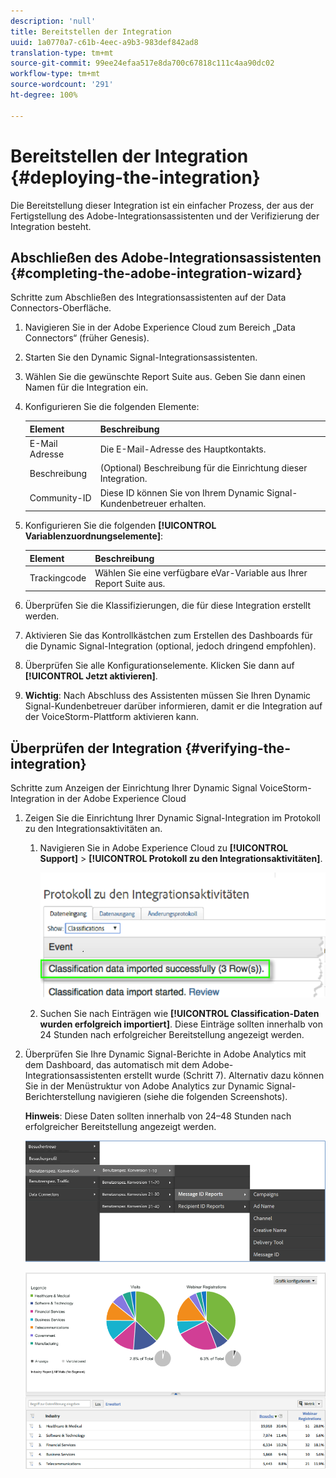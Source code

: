 ```yaml
---
description: 'null'
title: Bereitstellen der Integration
uuid: 1a0770a7-c61b-4eec-a9b3-983def842ad8
translation-type: tm+mt
source-git-commit: 99ee24efaa517e8da700c67818c111c4aa90dc02
workflow-type: tm+mt
source-wordcount: '291'
ht-degree: 100%

---
```



# Bereitstellen der Integration {#deploying-the-integration}

Die Bereitstellung dieser Integration ist ein einfacher Prozess, der aus der Fertigstellung des Adobe-Integrationsassistenten und der Verifizierung der Integration besteht.

## Abschließen des Adobe-Integrationsassistenten {#completing-the-adobe-integration-wizard}

Schritte zum Abschließen des Integrationsassistenten auf der Data Connectors-Oberfläche.

1. Navigieren Sie in der Adobe Experience Cloud zum Bereich „Data Connectors“ (früher Genesis).
1. Starten Sie den Dynamic Signal-Integrationsassistenten.
1. Wählen Sie die gewünschte Report Suite aus. Geben Sie dann einen Namen für die Integration ein.
1. Konfigurieren Sie die folgenden Elemente:

   | Element | Beschreibung |
   |---|---|
   | E-Mail  Adresse | Die E-Mail-Adresse des Hauptkontakts. |
   | Beschreibung | (Optional) Beschreibung für die Einrichtung dieser Integration. |
   | Community-ID | Diese ID können Sie von Ihrem Dynamic Signal-Kundenbetreuer erhalten. |

1. Konfigurieren Sie die folgenden **[!UICONTROL Variablenzuordnungselemente]**:

   | Element | Beschreibung |
   |---|---|
   | Trackingcode | Wählen Sie eine verfügbare eVar-Variable aus Ihrer Report Suite aus. |

1. Überprüfen Sie die Klassifizierungen, die für diese Integration erstellt werden.
1. Aktivieren Sie das Kontrollkästchen zum Erstellen des Dashboards für die Dynamic Signal-Integration (optional, jedoch dringend empfohlen).
1. Überprüfen Sie alle Konfigurationselemente. Klicken Sie dann auf **[!UICONTROL Jetzt aktivieren]**.
1. **Wichtig**: Nach Abschluss des Assistenten müssen Sie Ihren Dynamic Signal-Kundenbetreuer darüber informieren, damit er die Integration auf der VoiceStorm-Plattform aktivieren kann.

## Überprüfen der Integration {#verifying-the-integration}

Schritte zum Anzeigen der Einrichtung Ihrer Dynamic Signal VoiceStorm-Integration in der Adobe Experience Cloud

1. Zeigen Sie die Einrichtung Ihrer Dynamic Signal-Integration im Protokoll zu den Integrationsaktivitäten an.
   1. Navigieren Sie in Adobe Experience Cloud zu **[!UICONTROL Support]** > **[!UICONTROL Protokoll zu den Integrationsaktivitäten]**.

      ![](assets/integration_activity_log.png)

   1. Suchen Sie nach Einträgen wie **[!UICONTROL Classification-Daten wurden erfolgreich importiert]**. Diese Einträge sollten innerhalb von 24 Stunden nach erfolgreicher Bereitstellung angezeigt werden.
1. Überprüfen Sie Ihre Dynamic Signal-Berichte in Adobe Analytics mit dem Dashboard, das automatisch mit dem Adobe-Integrationsassistenten erstellt wurde (Schritt 7). Alternativ dazu können Sie in der Menüstruktur von Adobe Analytics zur Dynamic Signal-Berichterstellung navigieren (siehe die folgenden Screenshots).

   **Hinweis**: Diese Daten sollten innerhalb von 24–48 Stunden nach erfolgreicher Bereitstellung angezeigt werden.

   ![](assets/reporting.png)

   ![](assets/reporting2.png)
